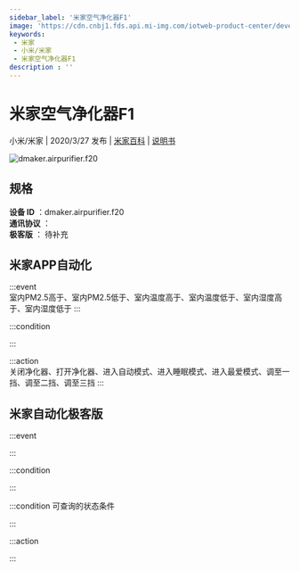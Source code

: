 ```yaml
---
sidebar_label: '米家空气净化器F1'
image: 'https://cdn.cnbj1.fds.api.mi-img.com/iotweb-product-center/developer_1584513749196K4MXgCGe.png?GalaxyAccessKeyId=AKVGLQWBOVIRQ3XLEW&Expires=9223372036854775807&Signature=KYpWd9peRIQsqrIssyaSFSHsnnU='
keywords: 
 - 米家
 - 小米/米家
 - 米家空气净化器F1
description : ''
---
```

# 米家空气净化器F1

小米/米家 | 2020/3/27 发布 | [米家百科](https://home.mi.com/webapp/content/baike/product/index.html?model=dmaker.airpurifier.f20) | [说明书](https://home.mi.com/views/introduction.html?model=dmaker.airpurifier.f20&region=cn)

![dmaker.airpurifier.f20](https://cdn.cnbj1.fds.api.mi-img.com/iotweb-product-center/developer_1584513749196K4MXgCGe.png?GalaxyAccessKeyId=AKVGLQWBOVIRQ3XLEW&Expires=9223372036854775807&Signature=KYpWd9peRIQsqrIssyaSFSHsnnU=)

## 规格  
> 
**设备 ID** ：dmaker.airpurifier.f20  
**通讯协议** ：  
**极客版**  ： 待补充 


## 米家APP自动化  

:::event  
室内PM2.5高于、室内PM2.5低于、室内温度高于、室内温度低于、室内湿度高于、室内湿度低于
:::

:::condition  

:::

:::action   
关闭净化器、打开净化器、进入自动模式、进入睡眠模式、进入最爱模式、调至一挡、调至二挡、调至三挡
:::

## 米家自动化极客版  

:::event  

:::

:::condition  

:::

:::condition 可查询的状态条件  

:::

:::action  

:::

        
